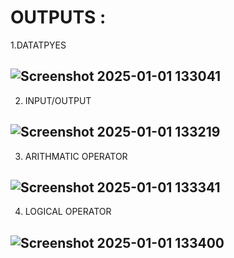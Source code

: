 # OUTPUTS :
1.DATATPYES 

![Screenshot 2025-01-01 133041](https://github.com/user-attachments/assets/ccc0c779-5fa0-4d47-a49c-b167445cb477)
---------------------------------------------------------
2. INPUT/OUTPUT

![Screenshot 2025-01-01 133219](https://github.com/user-attachments/assets/7b2eeed5-3821-4bf3-bafc-152305fa0201)
----------------------------------------------------------
3. ARITHMATIC OPERATOR

![Screenshot 2025-01-01 133341](https://github.com/user-attachments/assets/2393697e-fae9-48ba-877c-ac1b36650f45)
------------------------------------------------------------
4. LOGICAL OPERATOR

![Screenshot 2025-01-01 133400](https://github.com/user-attachments/assets/fc944b09-d9b6-4d3a-90ce-d7f09fe95bd2)
-----------------------------------------------------------

